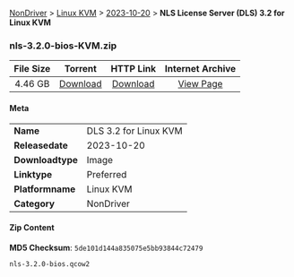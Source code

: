 
[NonDriver](/README.md)  >  [Linux KVM](/index/NonDriver/Linux_KVM.md)  >  [2023-10-20](/index/NonDriver/Linux_KVM/2023-10-20.md)  >  **NLS License Server (DLS) 3.2 for Linux KVM**


### nls-3.2.0-bios-KVM.zip

| **File Size** | **Torrent**  | **HTTP Link** | **Internet Archive** |
|:-------------:|:------------:|:-------------:|:--------------------:|
| 4.46 GB |  [Download](https://archive.org/download/nvgpu_nls-3.2.0-bios-KVM.zip/nvgpu_nls-3.2.0-bios-KVM.zip_archive.torrent)       | [Download](https://archive.org/compress/nvgpu_nls-3.2.0-bios-KVM.zip) | [View Page](https://archive.org/details/nvgpu_nls-3.2.0-bios-KVM.zip)       |

#### Meta

<table>
<tr><td><strong>Name</strong></td><td>DLS 3.2 for Linux KVM</td></tr>
<tr><td><strong>Releasedate</strong></td><td>2023-10-20</td></tr>
<tr><td><strong>Downloadtype</strong></td><td>Image</td></tr>
<tr><td><strong>Linktype</strong></td><td>Preferred</td></tr>
<tr><td><strong>Platformname</strong></td><td>Linux KVM</td></tr>
<tr><td><strong>Category</strong></td><td>NonDriver</td></tr>
</table>

#### Zip Content

**MD5 Checksum**: `5de101d144a835075e5bb93844c72479`

```text
nls-3.2.0-bios.qcow2
```